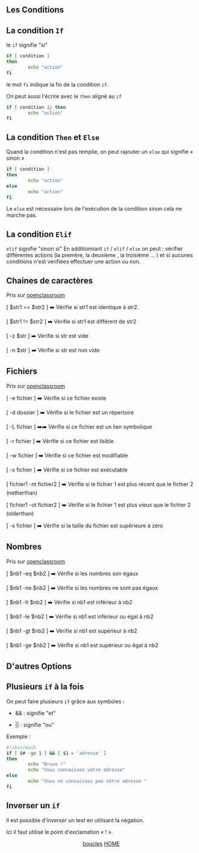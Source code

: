 ## Les Conditions

## La condition ``If``

le ``if`` signifie "si"

```bash
if [ condition ]
then
        echo "action"
fi
```
le mot ``fi`` indique la fin de la condition ``if``.

On peut aussi l'écrire avec le ``then`` aligné au ``if``

```bash
if [ condition ]; then
        echo "action"
fi
```
## La condition ``Then`` et ``Else``

Quand la condition n'est pas remplie, on peut rajouter un ``else`` qui signifie « sinon »

```bash
if [ condition ]
then
        echo "action"
else
        echo "action"
fi
```
Le ``else`` est nécessaire lors de l'exécution de la condition sinon cela ne marche pas.

## La condition ``Elif``

``elif`` signifie "sinon si"
En additionnant ``if`` / ``elif`` /  ``else`` on peut : vérifier différentes actions (la premère, la deuxième , la troisième ... ) et si aucunes conditions n'est vérifiées effectuer une action ou non.

## Chaines de caractères 

Pris sur [openclassroom](https://openclassrooms.com/fr/courses/43538-reprenez-le-controle-a-laide-de-linux/43394-les-conditions)
                
[ $str1 == $str2 ] :arrow_right: Vérifie si str1 est identique à str2.

[ $str1 != $str2 ] :arrow_right: Vérifie si str1 est différent de str2

[ -z $str ] :arrow_right: Vérifie si str est vide

[ -n $str ] :arrow_right: Vérifie si str est non vide


## Fichiers

Pris sur [openclassroom](https://openclassrooms.com/fr/courses/43538-reprenez-le-controle-a-laide-de-linux/43394-les-conditions)

[ -e fichier ]  :arrow_right: Vérifie si ce fichier existe
 
[ -d dossier ]	:arrow_right: Vérifie si le fichier est un répertoire

[ -L fichier ]	:arrow_right::arrow_right: Vérifie si ce fichier est un lien symbolique

[ -r fichier ]	:arrow_right: Vérifie si ce fichier est lisible

[ -w fichier ]	:arrow_right: Vérifie si ce fichier est modifiable

[ -x fichier ]	:arrow_right: Vérifie si ce fichier est exécutable

[ fichier1 -nt fichier2 ] :arrow_right: Vérifie si le fichier 1 est plus récent que le fichier 2 (netherthan)

[ fichier1 -ot fichier2 ] :arrow_right: Vérifie si le fichier 1 est plus vieux que le fichier 2 (olderthan)

[ -s fichier ]	:arrow_right: Vérifie si la taille du fichier est supérieure à zéro

## Nombres

Pris sur [openclassroom](https://openclassrooms.com/fr/courses/43538-reprenez-le-controle-a-laide-de-linux/43394-les-conditions)

[ $nb1 -eq $nb2 ] :arrow_right:	Vérifie si les nombres son égaux

[ $nb1 -ne $nb2 ] :arrow_right:	Vérifie si les nombres ne sont pas égaux

[ $nb1 -lt $nb2 ] :arrow_right:	Vérifie si nb1 est inférieur à nb2

[ $nb1 -le $nb2 ] :arrow_right:	Vérifie si nb1 est inférieur ou égal à nb2

[ $nb1 -gt $nb2 ] :arrow_right:	Vérifie si nb1 est supérieur à nb2

[ $nb1 -ge $nb2 ] :arrow_right:	Vérifie si nb1 est supérieur ou égal à nb2

## D'autres Options

## Plusieurs ``if`` à la fois

On peut faire plusieurs ``if`` grâce aux symboles :

* && : signifie "et"

* || : signifie "ou"

Exemple :

```bash
#!/bin/bash
if [ $# -ge 1 ] && [ $1 = 'adresse' ]
then
        echo "Bravo !"
        echo "Vous connaissez vôtre adresse"
else
        echo "Vous ne connaissez pas vôtre adresse "
fi
```

## Inverser un ``if``

Il est possible d'inverser un test en utilisant la négation. 

Ici il faut utilisé le point d'exclamation « ! ».

 
<p align="center">
 <a href="https://github.com/nsegur66/Shell/blob/main/cours/boucles.md">boucles</a> <a href="https://github.com/nsegur66/Shell#sommaire">HOME</a>
</p>


